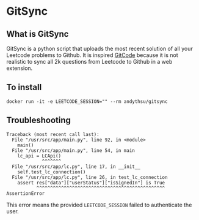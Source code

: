 # GitSync

## What is GitSync

GitSync is a python script that uploads the most recent solution of all your Leetcode problems to Github. It is inspired [GitCode](https://github.com/andythsu/GitCode) because it is not realistic to sync all 2k questions from Leetcode to Github in a web extension.

## To install

`docker run -it -e LEETCODE_SESSION="" --rm andythsu/gitsync`

## Troubleshooting

```
Traceback (most recent call last):
  File "/usr/src/app/main.py", line 92, in <module>
    main()
  File "/usr/src/app/main.py", line 54, in main
    lc_api = LCApi()
             ^^^^^^^
  File "/usr/src/app/lc.py", line 17, in __init__
    self.test_lc_connection()
  File "/usr/src/app/lc.py", line 26, in test_lc_connection
    assert res["data"]["userStatus"]["isSignedIn"] is True
           ^^^^^^^^^^^^^^^^^^^^^^^^^^^^^^^^^^^^^^^^^^^^^^^
AssertionError
```

This error means the provided `LEETCODE_SESSION` failed to authenticate the user.
